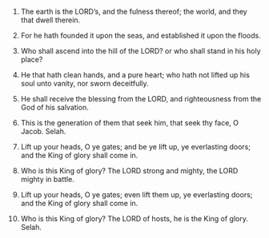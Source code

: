 1. The earth is the LORD’s, and the fulness thereof; the world, and
they that dwell therein.

2. For he hath founded it upon the seas, and established it upon the
floods.

3. Who shall ascend into the hill of the LORD? or who shall stand in
his holy place?

4. He that hath clean hands, and a pure heart; who hath not lifted
up his soul unto vanity, nor sworn deceitfully.

5. He shall receive the blessing from the LORD, and righteousness
from the God of his salvation.

6. This is the generation of them that seek him, that seek thy face,
O Jacob. Selah.

7. Lift up your heads, O ye gates; and be ye lift up, ye everlasting
doors; and the King of glory shall come in.

8. Who is this King of glory? The LORD strong and mighty, the LORD
mighty in battle.

9. Lift up your heads, O ye gates; even lift them up, ye everlasting
doors; and the King of glory shall come in.

10. Who is this King of glory? The LORD of hosts, he is the King of
glory. Selah.